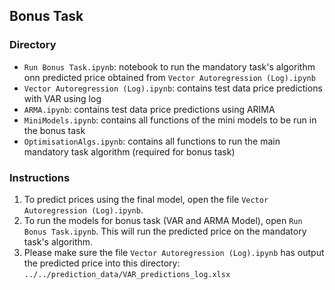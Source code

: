 ## Bonus Task
### Directory
- `Run Bonus Task.ipynb`: notebook to run the mandatory task's algorithm onn predicted price obtained from `Vector Autoregression (Log).ipynb` 
- `Vector Autoregression (Log).ipynb`: contains test data price predictions with VAR using log 
- `ARMA.ipynb`: contains test data price predictions using ARIMA
- `MiniModels.ipynb`: contains all functions of the mini models to be run in the bonus task
- `OptimisationAlgs.ipynb`: contains all functions to run the main mandatory task algorithm (required for bonus task)

### Instructions
1. To predict prices using the final model, open the file `Vector Autoregression (Log).ipynb`.
2. To run the models for bonus task (VAR and ARMA Model), open `Run Bonus Task.ipynb`. This will run the predicted price on the mandatory task's algorithm.
3. Please make sure the file `Vector Autoregression (Log).ipynb` has output the predicted price into this directory: `../../prediction_data/VAR_predictions_log.xlsx`